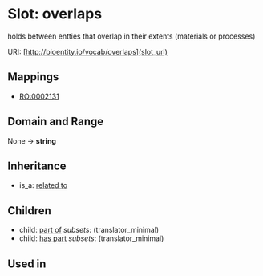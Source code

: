 # Slot: overlaps


holds between entties that overlap in their extents (materials or processes)

URI: [http://bioentity.io/vocab/overlaps](slot_uri)
## Mappings

 * [RO:0002131](http://purl.obolibrary.org/obo/RO_0002131)
## Domain and Range

None -> **string**
## Inheritance

 *  is_a: [related to](related_to.md)
## Children

 *  child: [part of](part_of.md) *subsets*: (translator_minimal)
 *  child: [has part](has_part.md) *subsets*: (translator_minimal)
## Used in

